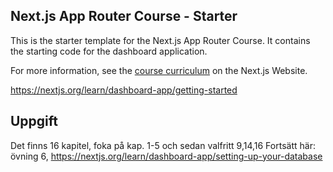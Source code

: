 ## Next.js App Router Course - Starter

This is the starter template for the Next.js App Router Course. It contains the starting code for the dashboard application.

For more information, see the [course curriculum](https://nextjs.org/learn) on the Next.js Website.

https://nextjs.org/learn/dashboard-app/getting-started

## Uppgift

Det finns 16 kapitel, foka på kap. 1-5 och sedan valfritt 9,14,16
Fortsätt här: övning 6, https://nextjs.org/learn/dashboard-app/setting-up-your-database
